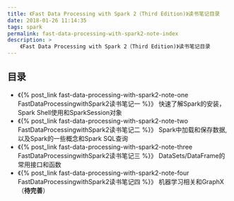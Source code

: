 ```yaml
---
title: 《Fast Data Processing with Spark 2（Third Edition)》读书笔记目录
date: 2018-01-26 11:14:35
tags: spark
permalink: fast-data-processing-with-spark2-note-index
description: >
    《Fast Data Processing with Spark 2（Third Edition)》读书笔记目录
---
```


## 目录

* 《{% post_link fast-data-processing-with-spark2-note-one FastDataProcessingwithSpark2读书笔记一 %}》
    快速了解Spark的安装，Spark Shell使用和SparkSession对象
* 《{% post_link fast-data-processing-with-spark2-note-two FastDataProcessingwithSpark2读书笔记二 %}》
    Spark中加载和保存数据, 以及Spark的一些概念和Spark SQL查询
* 《{% post_link fast-data-processing-with-spark2-note-three FastDataProcessingwithSpark2读书笔记三 %}》
    DataSets/DataFrame的常用接口和函数
* 《{% post_link fast-data-processing-with-spark2-note-four FastDataProcessingwithSpark2读书笔记四 %}》
    机器学习相关和GraphX（**待完善**）
